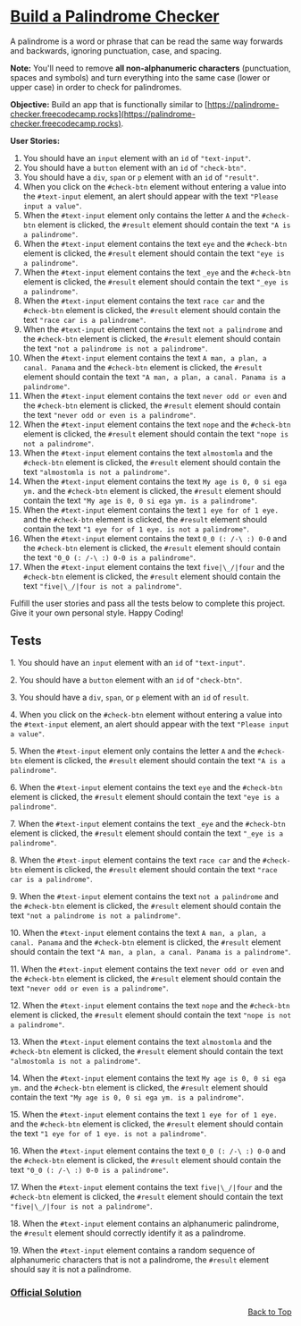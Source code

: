 # [Build a Palindrome Checker](https://www.freecodecamp.org/learn/javascript-algorithms-and-data-structures/javascript-algorithms-and-data-structures-projects/palindrome-checker)

A palindrome is a word or phrase that can be read the same way forwards and backwards, ignoring punctuation, case, and spacing.

**Note:** You'll need to remove **all non-alphanumeric characters** (punctuation, spaces and symbols) and turn everything into the same case (lower or upper case) in order to check for palindromes.

**Objective:** Build an app that is functionally similar to [https://palindrome-checker.freecodecamp.rocks](https://palindrome-checker.freecodecamp.rocks).

**User Stories:**

1.  You should have an `input` element with an `id` of `"text-input"`.
2.  You should have a `button` element with an `id` of `"check-btn"`.
3.  You should have a `div`, `span` or `p` element with an `id` of `"result"`.
4.  When you click on the `#check-btn` element without entering a value into the `#text-input` element, an alert should appear with the text `"Please input a value"`.
5.  When the `#text-input` element only contains the letter `A` and the `#check-btn` element is clicked, the `#result` element should contain the text `"A is a palindrome"`.
6.  When the `#text-input` element contains the text `eye` and the `#check-btn` element is clicked, the `#result` element should contain the text `"eye is a palindrome"`.
7.  When the `#text-input` element contains the text `_eye` and the `#check-btn` element is clicked, the `#result` element should contain the text `"_eye is a palindrome"`.
8.  When the `#text-input` element contains the text `race car` and the `#check-btn` element is clicked, the `#result` element should contain the text `"race car is a palindrome"`.
9.  When the `#text-input` element contains the text `not a palindrome` and the `#check-btn` element is clicked, the `#result` element should contain the text `"not a palindrome is not a palindrome"`.
10. When the `#text-input` element contains the text `A man, a plan, a canal. Panama` and the `#check-btn` element is clicked, the `#result` element should contain the text `"A man, a plan, a canal. Panama is a palindrome"`.
11. When the `#text-input` element contains the text `never odd or even` and the `#check-btn` element is clicked, the `#result` element should contain the text `"never odd or even is a palindrome"`.
12. When the `#text-input` element contains the text `nope` and the `#check-btn` element is clicked, the `#result` element should contain the text `"nope is not a palindrome"`.
13. When the `#text-input` element contains the text `almostomla` and the `#check-btn` element is clicked, the `#result` element should contain the text `"almostomla is not a palindrome"`.
14. When the `#text-input` element contains the text `My age is 0, 0 si ega ym.` and the `#check-btn` element is clicked, the `#result` element should contain the text `"My age is 0, 0 si ega ym. is a palindrome"`.
15. When the `#text-input` element contains the text `1 eye for of 1 eye.` and the `#check-btn` element is clicked, the `#result` element should contain the text `"1 eye for of 1 eye. is not a palindrome"`.
16. When the `#text-input` element contains the text `0_0 (: /-\ :) 0-0` and the `#check-btn` element is clicked, the `#result` element should contain the text `"0_0 (: /-\ :) 0-0 is a palindrome"`.
17. When the `#text-input` element contains the text `five|\_/|four` and the `#check-btn` element is clicked, the `#result` element should contain the text `"five|\_/|four is not a palindrome"`.

Fulfill the user stories and pass all the tests below to complete this project. Give it your own personal style. Happy Coding!

## Tests

1\. You should have an `input` element with an `id` of `"text-input"`.

2\. You should have a `button` element with an `id` of `"check-btn"`.

3\. You should have a `div`, `span`, or `p` element with an `id` of `result`.

4\. When you click on the `#check-btn` element without entering a value into the `#text-input` element, an alert should appear with the text `"Please input a value"`.

5\. When the `#text-input` element only contains the letter `A` and the `#check-btn` element is clicked, the `#result` element should contain the text `"A is a palindrome"`.

6\. When the `#text-input` element contains the text `eye` and the `#check-btn` element is clicked, the `#result` element should contain the text `"eye is a palindrome"`.

7\. When the `#text-input` element contains the text `_eye` and the `#check-btn` element is clicked, the `#result` element should contain the text `"_eye is a palindrome"`.

8\. When the `#text-input` element contains the text `race car` and the `#check-btn` element is clicked, the `#result` element should contain the text `"race car is a palindrome"`.

9\. When the `#text-input` element contains the text `not a palindrome` and the `#check-btn` element is clicked, the `#result` element should contain the text `"not a palindrome is not a palindrome"`.

10\. When the `#text-input` element contains the text `A man, a plan, a canal. Panama` and the `#check-btn` element is clicked, the `#result` element should contain the text `"A man, a plan, a canal. Panama is a palindrome"`.

11\. When the `#text-input` element contains the text `never odd or even` and the `#check-btn` element is clicked, the `#result` element should contain the text `"never odd or even is a palindrome"`.

12\. When the `#text-input` element contains the text `nope` and the `#check-btn` element is clicked, the `#result` element should contain the text `"nope is not a palindrome"`.

13\. When the `#text-input` element contains the text `almostomla` and the `#check-btn` element is clicked, the `#result` element should contain the text `"almostomla is not a palindrome"`.

14\. When the `#text-input` element contains the text `My age is 0, 0 si ega ym.` and the `#check-btn` element is clicked, the `#result` element should contain the text `"My age is 0, 0 si ega ym. is a palindrome"`.

15\. When the `#text-input` element contains the text `1 eye for of 1 eye.` and the `#check-btn` element is clicked, the `#result` element should contain the text `"1 eye for of 1 eye. is not a palindrome"`.

16\. When the `#text-input` element contains the text `0_0 (: /-\ :) 0-0` and the `#check-btn` element is clicked, the `#result` element should contain the text `"0_0 (: /-\ :) 0-0 is a palindrome"`.

17\. When the `#text-input` element contains the text `five|\_/|four` and the `#check-btn` element is clicked, the `#result` element should contain the text `"five|\_/|four is not a palindrome"`.

18\. When the `#text-input` element contains an alphanumeric palindrome, the `#result` element should correctly identify it as a palindrome.

19\. When the `#text-input` element contains a random sequence of alphanumeric characters that is not a palindrome, the `#result` element should say it is not a palindrome.

### [Official Solution](https://github.com/FreeCodeCamp-Solutions/JavaScript-Algorithms-and-Data-Structures-Projects)

<p align="right"><a href="#" onclick="scrollToTop(); return false;">Back to Top</a></p>
